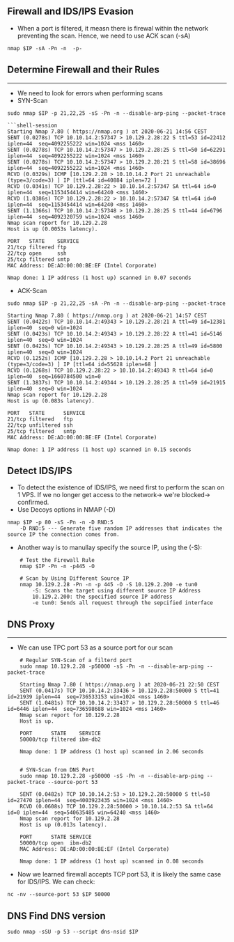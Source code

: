 ## Firewall and IDS/IPS Evasion
- When a port is filtered, it measn there is firewal within the network preventing the scan. Hence, we need to use ACK scan (-sA) 
```
nmap $IP -sA -Pn -n  -p-
```

## Determine Firewall and their Rules
--------------------------
- We need to look for errors when performing scans
- SYN-Scan
```
sudo nmap $IP -p 21,22,25 -sS -Pn -n --disable-arp-ping --packet-trace

```shell-session
Starting Nmap 7.80 ( https://nmap.org ) at 2020-06-21 14:56 CEST
SENT (0.0278s) TCP 10.10.14.2:57347 > 10.129.2.28:22 S ttl=53 id=22412 iplen=44  seq=4092255222 win=1024 <mss 1460>
SENT (0.0278s) TCP 10.10.14.2:57347 > 10.129.2.28:25 S ttl=50 id=62291 iplen=44  seq=4092255222 win=1024 <mss 1460>
SENT (0.0278s) TCP 10.10.14.2:57347 > 10.129.2.28:21 S ttl=58 id=38696 iplen=44  seq=4092255222 win=1024 <mss 1460>
RCVD (0.0329s) ICMP [10.129.2.28 > 10.10.14.2 Port 21 unreachable (type=3/code=3) ] IP [ttl=64 id=40884 iplen=72 ]
RCVD (0.0341s) TCP 10.129.2.28:22 > 10.10.14.2:57347 SA ttl=64 id=0 iplen=44  seq=1153454414 win=64240 <mss 1460>
RCVD (1.0386s) TCP 10.129.2.28:22 > 10.10.14.2:57347 SA ttl=64 id=0 iplen=44  seq=1153454414 win=64240 <mss 1460>
SENT (1.1366s) TCP 10.10.14.2:57348 > 10.129.2.28:25 S ttl=44 id=6796 iplen=44  seq=4092320759 win=1024 <mss 1460>
Nmap scan report for 10.129.2.28
Host is up (0.0053s latency).

PORT   STATE    SERVICE
21/tcp filtered ftp
22/tcp open     ssh
25/tcp filtered smtp
MAC Address: DE:AD:00:00:BE:EF (Intel Corporate)

Nmap done: 1 IP address (1 host up) scanned in 0.07 seconds
```

- ACK-Scan
```
sudo nmap $IP -p 21,22,25 -sA -Pn -n --disable-arp-ping --packet-trace
```
```shell-session
Starting Nmap 7.80 ( https://nmap.org ) at 2020-06-21 14:57 CEST
SENT (0.0422s) TCP 10.10.14.2:49343 > 10.129.2.28:21 A ttl=49 id=12381 iplen=40  seq=0 win=1024
SENT (0.0423s) TCP 10.10.14.2:49343 > 10.129.2.28:22 A ttl=41 id=5146 iplen=40  seq=0 win=1024
SENT (0.0423s) TCP 10.10.14.2:49343 > 10.129.2.28:25 A ttl=49 id=5800 iplen=40  seq=0 win=1024
RCVD (0.1252s) ICMP [10.129.2.28 > 10.10.14.2 Port 21 unreachable (type=3/code=3) ] IP [ttl=64 id=55628 iplen=68 ]
RCVD (0.1268s) TCP 10.129.2.28:22 > 10.10.14.2:49343 R ttl=64 id=0 iplen=40  seq=1660784500 win=0
SENT (1.3837s) TCP 10.10.14.2:49344 > 10.129.2.28:25 A ttl=59 id=21915 iplen=40  seq=0 win=1024
Nmap scan report for 10.129.2.28
Host is up (0.083s latency).

PORT   STATE      SERVICE
21/tcp filtered   ftp
22/tcp unfiltered ssh
25/tcp filtered   smtp
MAC Address: DE:AD:00:00:BE:EF (Intel Corporate)

Nmap done: 1 IP address (1 host up) scanned in 0.15 seconds
```


## Detect IDS/IPS
- To detect the existence of IDS/IPS, we need first to perform the scan on 1 VPS. If we no longer get access to the network-> we're blocked-> confirmed.
- Use Decoys options in NMAP (-D)
```
nmap $IP -p 80 -sS -Pn -n -D RND:5
	-D RND:5 --- Generate five random IP addresses that indicates the source IP the connection comes from.
```
- Another way is to manullay specify the source IP, using the (-S):
```
	# Test the Firewall Rule
	nmap $IP -Pn -n -p445 -O

	# Scan by Using Different Source IP
	nmap 10.129.2.28 -Pn -n -p 445 -O -S 10.129.2.200 -e tun0
		-S: Scans the target using different source IP Address
		10.129.2.200: the specified source IP address
		-e tun0: Sends all request through the sepcified interface
```

## DNS Proxy
------------------------------------
- We can use TPC port 53 as a source port for  our scan
```
	# Regular SYN-Scan of a filterd port
	sudo nmap 10.129.2.28 -p50000 -sS -Pn -n --disable-arp-ping --packet-trace
	
	Starting Nmap 7.80 ( https://nmap.org ) at 2020-06-21 22:50 CEST
	SENT (0.0417s) TCP 10.10.14.2:33436 > 10.129.2.28:50000 S ttl=41 id=21939 iplen=44  seq=736533153 win=1024 <mss 1460>
	SENT (1.0481s) TCP 10.10.14.2:33437 > 10.129.2.28:50000 S ttl=46 id=6446 iplen=44  seq=736598688 win=1024 <mss 1460>
	Nmap scan report for 10.129.2.28
	Host is up.
	
	PORT      STATE    SERVICE
	50000/tcp filtered ibm-db2
	
	Nmap done: 1 IP address (1 host up) scanned in 2.06 seconds


	# SYN-Scan from DNS Port
	sudo nmap 10.129.2.28 -p50000 -sS -Pn -n --disable-arp-ping --packet-trace --source-port 53

	SENT (0.0482s) TCP 10.10.14.2:53 > 10.129.2.28:50000 S ttl=58 id=27470 iplen=44  seq=4003923435 win=1024 <mss 1460>
	RCVD (0.0608s) TCP 10.129.2.28:50000 > 10.10.14.2:53 SA ttl=64 id=0 iplen=44  seq=540635485 win=64240 <mss 1460>
	Nmap scan report for 10.129.2.28
	Host is up (0.013s latency).
	
	PORT      STATE SERVICE
	50000/tcp open  ibm-db2
	MAC Address: DE:AD:00:00:BE:EF (Intel Corporate)
	
	Nmap done: 1 IP address (1 host up) scanned in 0.08 seconds
```
- Now we learned firewall accepts TCP port 53, it is likely the same case for IDS/IPS. We can check:
```
nc -nv --source-port 53 $IP 50000
```

## DNS Find DNS version
```
sudo nmap -sSU -p 53 --script dns-nsid $IP
```